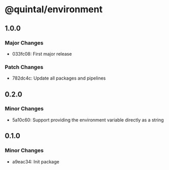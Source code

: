 # @quintal/environment

## 1.0.0

### Major Changes

- 033fc08: First major release

### Patch Changes

- 782dc4c: Update all packages and pipelines

## 0.2.0

### Minor Changes

- 5a10c60: Support providing the environment variable directly as a string

## 0.1.0

### Minor Changes

- a9eac34: Init package
